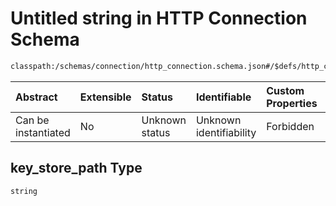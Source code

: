 # Untitled string in HTTP Connection Schema

```txt
classpath:/schemas/connection/http_connection.schema.json#/$defs/http_connection_ssl_context_manager/properties/key_store_path
```



| Abstract            | Extensible | Status         | Identifiable            | Custom Properties | Additional Properties | Access Restrictions | Defined In                                                                                                |
| :------------------ | :--------- | :------------- | :---------------------- | :---------------- | :-------------------- | :------------------ | :-------------------------------------------------------------------------------------------------------- |
| Can be instantiated | No         | Unknown status | Unknown identifiability | Forbidden         | Allowed               | none                | [http\_connection.schema.json\*](../../out/connection/http_connection.schema.json "open original schema") |

## key\_store\_path Type

`string`
